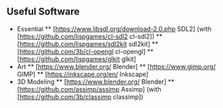 ## Useful Software

* Essential
    ** [https://www.libsdl.org/download-2.0.php SDL2] (with [https://github.com/lispgames/cl-sdl2 cl-sdl2])
    ** [https://github.com/lispgames/sdl2kit sdl2kit]
    ** [https://github.com/3b/cl-opengl cl-opengl]
    ** [https://github.com/lispgames/glkit glkit]
* Art
    ** [https://www.blender.org/ Blender]
    ** [https://www.gimp.org/ GIMP]
    ** [https://inkscape.org/en/ Inkscape]
* 3D Modeling
    ** [https://www.blender.org/ Blender]
    ** [https://github.com/assimp/assimp Assimp] (with [https://github.com/3b/classimp classimp])